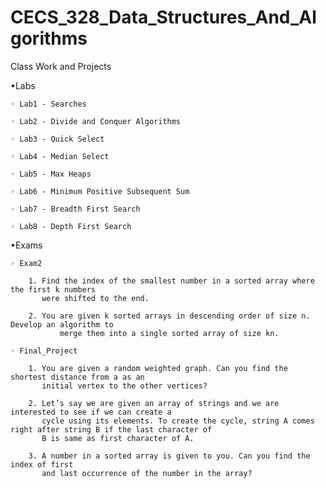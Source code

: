 # CECS_328_Data_Structures_And_Algorithms
 Class Work and Projects


•Labs

	◦ Lab1 - Searches
 
 	◦ Lab2 - Divide and Conquer Algorithms
 
 	◦ Lab3 - Quick Select
 
 	◦ Lab4 - Median Select
 
	◦ Lab5 - Max Heaps
 
	◦ Lab6 - Minimum Positive Subsequent Sum
 
	◦ Lab7 - Breadth First Search
 
	◦ Lab8 - Depth First Search


•Exams

	◦ Exam2 
 
		1. Find the index of the smallest number in a sorted array where the first k numbers
	   	   were shifted to the end.
	   
		2. You are given k sorted arrays in descending order of size n. Develop an algorithm to
	           merge them into a single sorted array of size kn.
	   
 	◦ Final_Project
 
		1. You are given a random weighted graph. Can you find the shortest distance from a as an
	   	   initial vertex to the other vertices? 
	   
		2. Let’s say we are given an array of strings and we are interested to see if we can create a
	   	   cycle using its elements. To create the cycle, string A comes right after string B if the last character of
	   	   B is same as first character of A.
	   
		3. A number in a sorted array is given to you. Can you find the index of first
	   	   and last occurrence of the number in the array?


